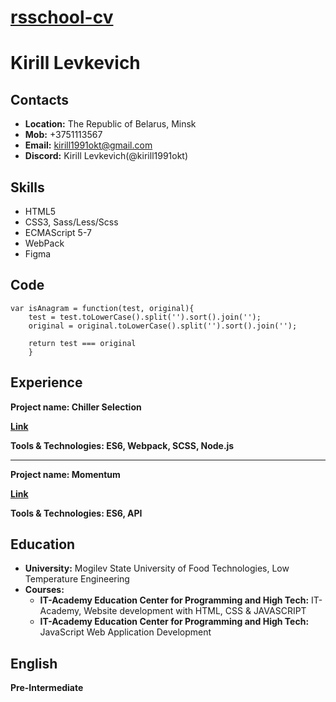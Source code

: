 # **[rsschool-cv](https://github.com/kirill1991okt/Chiller_Select)**

# **Kirill Levkevich**

## **Contacts**

- **Location:** The Republic of Belarus, Minsk
- **Mob:** +3751113567
- **Email:** kirill1991okt@gmail.com
- **Discord:** Kirill Levkevich(@kirill1991okt)

## **Skills**

- HTML5
- CSS3, Sass/Less/Scss
- ECMAScript 5-7
- WebPack
- Figma

## **Code**

```
var isAnagram = function(test, original){
    test = test.toLowerCase().split('').sort().join('');
    original = original.toLowerCase().split('').sort().join('');

    return test === original
    }
```

## **Experience**

**Project name: Chiller Selection**

**[Link](https://github.com/kirill1991okt/Chiller_Select)**

**Tools & Technologies: ES6, Webpack, SCSS, Node.js**

---

**Project name: Momentum**

**[Link](https://github.com/rolling-scopes-school/kirill1991okt-JS2020Q3/tree/momentum/momentum)**

**Tools & Technologies: ES6, API**

## **Education**

- **University:** Mogilev State University of Food Technologies, Low Temperature Engineering
- **Courses:**
  - **IT-Academy Education Center for Programming and High Tech:** IT-Academy, Website development with HTML, CSS & JAVASCRIPT
  - **IT-Academy Education Center for Programming and High Tech:** JavaScript Web Application Development

## **English**

**Pre-Intermediate**
